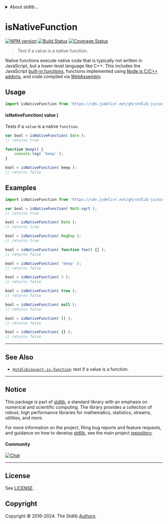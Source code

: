 <!--

@license Apache-2.0

Copyright (c) 2018 The Stdlib Authors.

Licensed under the Apache License, Version 2.0 (the "License");
you may not use this file except in compliance with the License.
You may obtain a copy of the License at

   http://www.apache.org/licenses/LICENSE-2.0

Unless required by applicable law or agreed to in writing, software
distributed under the License is distributed on an "AS IS" BASIS,
WITHOUT WARRANTIES OR CONDITIONS OF ANY KIND, either express or implied.
See the License for the specific language governing permissions and
limitations under the License.

-->


<details>
  <summary>
    About stdlib...
  </summary>
  <p>We believe in a future in which the web is a preferred environment for numerical computation. To help realize this future, we've built stdlib. stdlib is a standard library, with an emphasis on numerical and scientific computation, written in JavaScript (and C) for execution in browsers and in Node.js.</p>
  <p>The library is fully decomposable, being architected in such a way that you can swap out and mix and match APIs and functionality to cater to your exact preferences and use cases.</p>
  <p>When you use stdlib, you can be absolutely certain that you are using the most thorough, rigorous, well-written, studied, documented, tested, measured, and high-quality code out there.</p>
  <p>To join us in bringing numerical computing to the web, get started by checking us out on <a href="https://github.com/stdlib-js/stdlib">GitHub</a>, and please consider <a href="https://opencollective.com/stdlib">financially supporting stdlib</a>. We greatly appreciate your continued support!</p>
</details>

# isNativeFunction

[![NPM version][npm-image]][npm-url] [![Build Status][test-image]][test-url] [![Coverage Status][coverage-image]][coverage-url] <!-- [![dependencies][dependencies-image]][dependencies-url] -->

> Test if a value is a native function.

<section class="intro">

Native functions execute native code that is typically not written in JavaScript, but a lower-level language like C++. This includes the JavaScript [built-in functions][mdn-builtins], functions implemented using [Node.js C/C++ addons][node-js-add-ons], and code compiled via [WebAssembly][webassembly].

</section>

<!-- /.intro -->



<section class="usage">

## Usage

```javascript
import isNativeFunction from 'https://cdn.jsdelivr.net/gh/stdlib-js/assert-is-native-function@v0.2.2-deno/mod.js';
```

#### isNativeFunction( value )

Tests if a `value` is a native `function`.

```javascript
var bool = isNativeFunction( Date );
// returns true

function beep() {
    console.log( 'beep' );
}

bool = isNativeFunction( beep );
// returns false
```

</section>

<!-- /.usage -->

<section class="examples">

## Examples

<!-- eslint-disable no-empty-function, no-restricted-syntax, stdlib/no-builtin-math -->

<!-- eslint no-undef: "error" -->

```javascript
import isNativeFunction from 'https://cdn.jsdelivr.net/gh/stdlib-js/assert-is-native-function@v0.2.2-deno/mod.js';

var bool = isNativeFunction( Math.sqrt );
// returns true

bool = isNativeFunction( Date );
// returns true

bool = isNativeFunction( RegExp );
// returns true

bool = isNativeFunction( function foo() {} );
// returns false

bool = isNativeFunction( 'beep' );
// returns false

bool = isNativeFunction( 5 );
// returns false

bool = isNativeFunction( true );
// returns false

bool = isNativeFunction( null );
// returns false

bool = isNativeFunction( [] );
// returns false

bool = isNativeFunction( {} );
// returns false
```

</section>

<!-- /.examples -->

<!-- Section for related `stdlib` packages. Do not manually edit this section, as it is automatically populated. -->

<section class="related">

* * *

## See Also

-   <span class="package-name">[`@stdlib/assert-is-function`][@stdlib/assert/is-function]</span><span class="delimiter">: </span><span class="description">test if a value is a function.</span>

</section>

<!-- /.related -->

<!-- Section for all links. Make sure to keep an empty line after the `section` element and another before the `/section` close. -->


<section class="main-repo" >

* * *

## Notice

This package is part of [stdlib][stdlib], a standard library with an emphasis on numerical and scientific computing. The library provides a collection of robust, high performance libraries for mathematics, statistics, streams, utilities, and more.

For more information on the project, filing bug reports and feature requests, and guidance on how to develop [stdlib][stdlib], see the main project [repository][stdlib].

#### Community

[![Chat][chat-image]][chat-url]

---

## License

See [LICENSE][stdlib-license].


## Copyright

Copyright &copy; 2016-2024. The Stdlib [Authors][stdlib-authors].

</section>

<!-- /.stdlib -->

<!-- Section for all links. Make sure to keep an empty line after the `section` element and another before the `/section` close. -->

<section class="links">

[npm-image]: http://img.shields.io/npm/v/@stdlib/assert-is-native-function.svg
[npm-url]: https://npmjs.org/package/@stdlib/assert-is-native-function

[test-image]: https://github.com/stdlib-js/assert-is-native-function/actions/workflows/test.yml/badge.svg?branch=v0.2.2
[test-url]: https://github.com/stdlib-js/assert-is-native-function/actions/workflows/test.yml?query=branch:v0.2.2

[coverage-image]: https://img.shields.io/codecov/c/github/stdlib-js/assert-is-native-function/main.svg
[coverage-url]: https://codecov.io/github/stdlib-js/assert-is-native-function?branch=main

<!--

[dependencies-image]: https://img.shields.io/david/stdlib-js/assert-is-native-function.svg
[dependencies-url]: https://david-dm.org/stdlib-js/assert-is-native-function/main

-->

[chat-image]: https://img.shields.io/gitter/room/stdlib-js/stdlib.svg
[chat-url]: https://app.gitter.im/#/room/#stdlib-js_stdlib:gitter.im

[stdlib]: https://github.com/stdlib-js/stdlib

[stdlib-authors]: https://github.com/stdlib-js/stdlib/graphs/contributors

[umd]: https://github.com/umdjs/umd
[es-module]: https://developer.mozilla.org/en-US/docs/Web/JavaScript/Guide/Modules

[deno-url]: https://github.com/stdlib-js/assert-is-native-function/tree/deno
[deno-readme]: https://github.com/stdlib-js/assert-is-native-function/blob/deno/README.md
[umd-url]: https://github.com/stdlib-js/assert-is-native-function/tree/umd
[umd-readme]: https://github.com/stdlib-js/assert-is-native-function/blob/umd/README.md
[esm-url]: https://github.com/stdlib-js/assert-is-native-function/tree/esm
[esm-readme]: https://github.com/stdlib-js/assert-is-native-function/blob/esm/README.md
[branches-url]: https://github.com/stdlib-js/assert-is-native-function/blob/main/branches.md

[stdlib-license]: https://raw.githubusercontent.com/stdlib-js/assert-is-native-function/main/LICENSE

[mdn-builtins]: https://developer.mozilla.org/en-US/docs/Web/JavaScript/Reference/Global_Objects

[node-js-add-ons]: https://nodejs.org/api/addons.html

[webassembly]: https://webassembly.org/

<!-- <related-links> -->

[@stdlib/assert/is-function]: https://github.com/stdlib-js/assert-is-function/tree/deno

<!-- </related-links> -->

</section>

<!-- /.links -->
